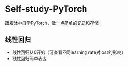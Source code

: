 # Self-study-PyTorch
跟着沐神自学PyTorch，做一点简单的记录和存储。
## 线性回归
- 线性回归从0开始（可查看不同learning rate对loss的影响）
- 线性回归简单表达
